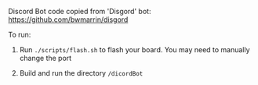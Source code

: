 Discord Bot code copied from 'Disgord' bot: https://github.com/bwmarrin/disgord

To run:

1. Run `./scripts/flash.sh` to flash your board. You may need to manually change the port

2. Build and run the directory `/dicordBot`